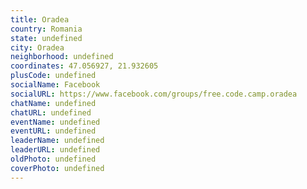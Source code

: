 ```yaml
---
title: Oradea
country: Romania
state: undefined
city: Oradea
neighborhood: undefined
coordinates: 47.056927, 21.932605
plusCode: undefined
socialName: Facebook
socialURL: https://www.facebook.com/groups/free.code.camp.oradea
chatName: undefined
chatURL: undefined
eventName: undefined
eventURL: undefined
leaderName: undefined
leaderURL: undefined
oldPhoto: undefined
coverPhoto: undefined
---
```

